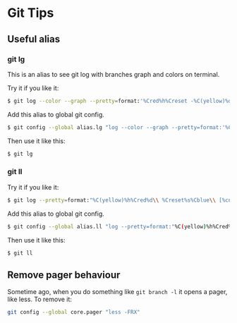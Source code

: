 # Git Tips

## Useful alias

### git lg

This is an alias to see git log with branches graph and colors on terminal.

Try it if you like it:
```sh
$ git log --color --graph --pretty=format:'%Cred%h%Creset -%C(yellow)%d%Creset %s %Cgreen(%cr) %C(bold blue)<%an>%Creset' --abbrev-commit
```

Add this alias to global git config.
```sh
$ git config --global alias.lg "log --color --graph --pretty=format:'%Cred%h%Creset -%C(yellow)%d%Creset %s %Cgreen(%cr) %C(bold blue)<%an>%Creset' --abbrev-commit"
```

Then use it like this:
```sh
$ git lg
```

### git ll

Try it if you like it:
```sh
$ git log --pretty=format:"%C(yellow)%h%Cred%d\\ %Creset%s%Cblue\\ [%cn]" --decorate --numstat
```


Add this alias to global git config.
```sh
$ git config --global alias.ll "log --pretty=format:"%C(yellow)%h%Cred%d\\ %Creset%s%Cblue\\ [%cn]" --decorate --numstat"
```

Then use it like this:
```sh
$ git ll
```

## Remove pager behaviour

Sometime ago, when you do something like `git branch -l` it opens a pager, like less.  To remove it:

```sh
git config --global core.pager "less -FRX"
```
